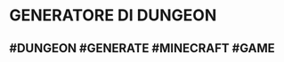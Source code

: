 
<h1>GENERATORE DI DUNGEON</h1>

<h2>
  #DUNGEON
  #GENERATE
  #MINECRAFT
  #GAME
  </h2>
  
<mov src="https://i.imgur.com/Mrqzg1q.mp4">
